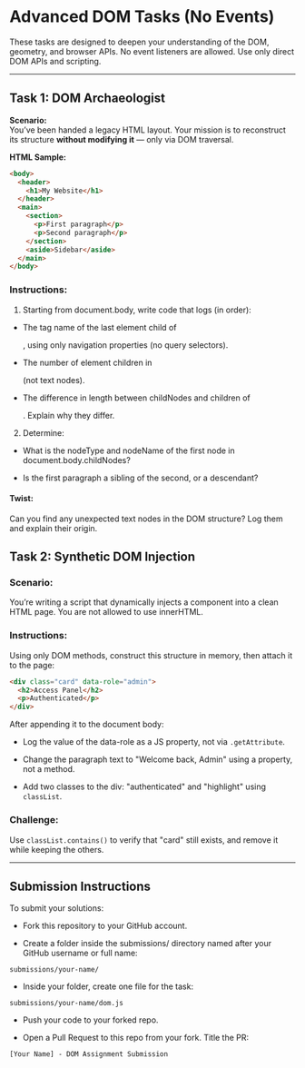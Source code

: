 # Advanced DOM Tasks (No Events)

These tasks are designed to deepen your understanding of the DOM, geometry, and browser APIs. No event listeners are allowed. Use only direct DOM APIs and scripting.

---

## Task 1: DOM Archaeologist

**Scenario:**  
You’ve been handed a legacy HTML layout. Your mission is to reconstruct its structure **without modifying it** — only via DOM traversal.

**HTML Sample:**

```html
<body>
  <header>
    <h1>My Website</h1>
  </header>
  <main>
    <section>
      <p>First paragraph</p>
      <p>Second paragraph</p>
    </section>
    <aside>Sidebar</aside>
  </main>
</body>
```

### Instructions:

1. Starting from document.body, write code that logs (in order):

- The tag name of the last element child of <main>, using only navigation properties (no query selectors).

- The number of element children in <section> (not text nodes).

- The difference in length between childNodes and children of <section>. Explain why they differ.

2. Determine:

- What is the nodeType and nodeName of the first node in document.body.childNodes?

- Is the first paragraph a sibling of the second, or a descendant?

#### Twist:

Can you find any unexpected text nodes in the DOM structure? Log them and explain their origin.

## Task 2: Synthetic DOM Injection

### Scenario:

You’re writing a script that dynamically injects a component into a clean HTML page. You are not allowed to use innerHTML.

### Instructions:

Using only DOM methods, construct this structure in memory, then attach it to the page:

```html
<div class="card" data-role="admin">
  <h2>Access Panel</h2>
  <p>Authenticated</p>
</div>
```

After appending it to the document body:

- Log the value of the data-role as a JS property, not via `.getAttribute`.

- Change the paragraph text to "Welcome back, Admin" using a property, not a method.

- Add two classes to the div: "authenticated" and "highlight" using `classList`.

### Challenge:

Use `classList.contains()` to verify that "card" still exists, and remove it while keeping the others.

----

## Submission Instructions

To submit your solutions:

- Fork this repository to your GitHub account.

- Create a folder inside the submissions/ directory named after your GitHub username or full name:

`submissions/your-name/`

- Inside your folder, create one file for the task:

`submissions/your-name/dom.js`

- Push your code to your forked repo.

- Open a Pull Request to this repo from your fork. Title the PR:

`[Your Name] - DOM Assignment Submission`
